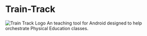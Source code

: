 # Train-Track
![Train Track Logo](https://github.com/jam0ra/Train-Track/tree/master/app/src/main/res/mipmap-xxxhdpi/logo.png?raw=true)
An teaching tool for Android designed to help orchestrate Physical Education classes.
